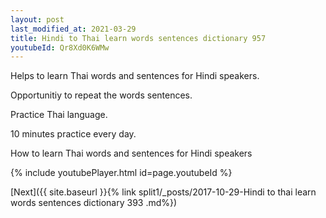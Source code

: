 ```yaml
---
layout: post
last_modified_at: 2021-03-29
title: Hindi to Thai learn words sentences dictionary 957 
youtubeId: Qr8Xd0K6WMw
---
```

 
 
Helps to learn Thai words and sentences for Hindi speakers.

Opportunitiy to repeat the words sentences. 

Practice Thai language. 
 
10 minutes practice every day. 
 
How to learn Thai words and sentences for Hindi speakers 
 
{% include youtubePlayer.html id=page.youtubeId %}
 
 
[Next]({{ site.baseurl }}{% link  split1/_posts/2017-10-29-Hindi to thai learn words sentences dictionary 393 .md%})
 
